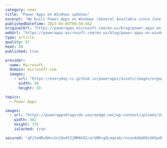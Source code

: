 ```yaml
---
category: news
title: "Power Apps on Windows updates"
excerpt: "We built Power Apps on Windows (General Available since June 2022) so that your apps can take advantage of advanced device capabilities and offline support from your PC or tablet. We&#8217;ve added some great new features that we&#8217;d like to share with you. What&#8217;s new? Recent and pinned apps."
publishedDateTime: 2023-04-05T06:50:46Z
originalUrl: "https://powerapps.microsoft.com/en-us/blog/power-apps-on-windows-updates/"
webUrl: "https://powerapps.microsoft.com/en-us/blog/power-apps-on-windows-updates/"
type: article
quality: 87
heat: 88
published: true

provider:
  name: Microsoft
  domain: microsoft.com
  images:
    - url: "https://everyday-cc.github.io/powerapps/assets/images/organizations/microsoft.com-50x50.jpg"
      width: 50
      height: 50

topics:
  - Power Apps

images:
  - url: "https://powerappsblogscdn.azureedge.net/wp-content/uploads/2023/01/Windows-jump-list-1.png"
    width: 482
    height: 376
    isCached: true

secured: "qPjYeHRs6HvcUxlHxdtIjMMACO2/arbMK+gOLmqsaA/rnnznAGbAOXsSHSp4MbkDoh9r3pOAd2APmQ4tSywU2afjln1LjAJYNcxlnrpNgL6Nf2PnzhNJiQ9677sKA1ZGA2iIGFbu7CZB7KMm6ZJVP+0/SpiuLHolDuFoQ0bBk7dvpD3WY6ylL6zMOKprUHYFlPshPvbXkzFEddNbp8aF+O5AHTzEhERtFkrbWgPHcIbAMBtNPWMIPYC2sUQj074ounsBEa9IrZZGeIIAn7whkhi/qeCKDy5RQ7hGt6NdOAaMOcZjABvayW9mMt3TDKsJOB/G9NNBrXR7MV43W9DI1p9hPyJ6G/OYBGSmBFPDXxU=;rykrM7xgHQsuicQNY4TJKQ=="
---
```


